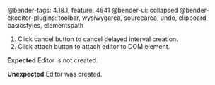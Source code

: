 @bender-tags: 4.18.1, feature, 4641
@bender-ui: collapsed
@bender-ckeditor-plugins: toolbar, wysiwygarea, sourcearea, undo, clipboard, basicstyles, elementspath

1. Click cancel button to cancel delayed interval creation.
1. Click attach button to attach editor to DOM element.

**Expected** Editor is not created.

**Unexpected** Editor was created.
